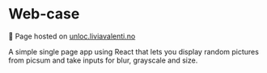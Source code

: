 # Web-case

:round_pushpin: Page hosted on [unloc.liviavalenti.no](http://unloc.liviavalenti.no/)

A simple single page app using React that lets you display random pictures from picsum and take inputs for blur, grayscale and size.
